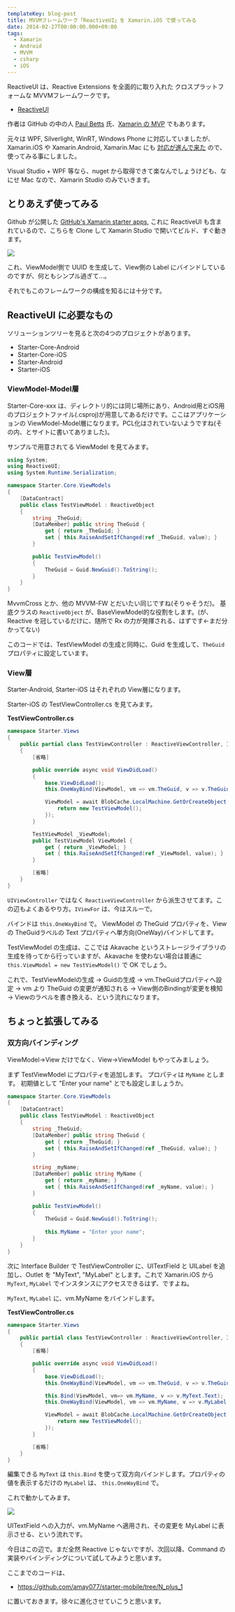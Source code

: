```yaml
---
templateKey: blog-post
title: MVVMフレームワーク「ReactiveUI」を Xamarin.iOS で使ってみる
date: 2014-02-27T00:00:00.000+09:00
tags:
  - Xamarin
  - Android
  - MVVM
  - csharp
  - iOS
---
```

ReactiveUI は、Reactive Extensions を全面的に取り入れた クロスプラットフォームな MVVMフレームワークです。
<!--more-->
* [ReactiveUI](http://www.reactiveui.net/)

作者は GitHub の中の人 [Paul Betts](http://twitter.com/xpaulbettsx) 氏、[Xamarin の MVP](http://xamarin.com/mvp) でもあります。

元々は WPF, Silverlight, WinRT, Windows Phone に対応していましたが、Xamarin.iOS や Xamarin.Android, Xamarin.Mac にも [対応が進んで来た](http://blog.paulbetts.org/index.php/2013/03/12/reactiveui-4-5-is-released/) ので、使ってみる事にしました。

Visual Studio + WPF 等なら、nuget から取得できて楽なんでしょうけども、なにせ Mac なので、Xamarin Studio のみでいきます。

## とりあえず使ってみる

Github が公開した [GitHub's Xamarin starter apps](http://log.paulbetts.org/open-source-githubs-xamarin-starter-apps/), これに ReactiveUI も含まれているので、こちらを Clone して Xamarin Studio で開いてビルド、すぐ動きます。

![](/img/posts/using_reactiveui_01.png)

これ、ViewModel側で UUID を生成して、View側の Label にバインドしているのですが、何ともシンプル過ぎて…。

それでもこのフレームワークの構成を知るには十分です。

## ReactiveUI に必要なもの

ソリューションツリーを見ると次の4つのプロジェクトがあります。

* Starter-Core-Android
* Starter-Core-iOS
* Starter-Android
* Starter-iOS

### ViewModel-Model層

Starter-Core-xxx は、ディレクトリ的には同じ場所にあり、Android用とiOS用のプロジェクトファイル(.csproj)が用意してあるだけです。ここはアプリケーションの ViewModel-Model層になります。PCL化はされていないようですね(その内、とサイトに書いてありました)。

サンプルで用意されてる ViewModel を見てみます。

```csharp TestViewModel.cs
using System;
using ReactiveUI;
using System.Runtime.Serialization;

namespace Starter.Core.ViewModels
{
    [DataContract]
    public class TestViewModel : ReactiveObject
    {
        string _TheGuid;
        [DataMember] public string TheGuid {
            get { return _TheGuid; }
            set { this.RaiseAndSetIfChanged(ref _TheGuid, value); }
        }

        public TestViewModel()
        {
            TheGuid = Guid.NewGuid().ToString();
        }
    }
}
```

MvvmCross とか、他の MVVM-FW とだいたい同じですね(そりゃそうだ)。
基底クラスの ``ReactiveObject`` が、BaseViewModel的な役割をします。(が、Reactive を冠しているだけに、随所で Rx の力が発揮される、はずです←まだ分かってない)

このコードでは、TestViewModel の生成と同時に、Guid を生成して、``TheGuid`` プロパティに設定しています。

### View層

Starter-Android, Starter-iOS はそれぞれの View層になります。

Starter-iOS の TestViewController.cs を見てみます。

**TestViewController.cs**

```csharp
namespace Starter.Views
{
    public partial class TestViewController : ReactiveViewController, IViewFor<TestViewModel>
    {
		[省略]

        public override async void ViewDidLoad()
        {
            base.ViewDidLoad();
            this.OneWayBind(ViewModel, vm => vm.TheGuid, v => v.TheGuid.Text);

            ViewModel = await BlobCache.LocalMachine.GetOrCreateObject("TestViewModel", () => {
                return new TestViewModel();
            });
        }

        TestViewModel _ViewModel;
        public TestViewModel ViewModel {
            get { return _ViewModel; }
            set { this.RaiseAndSetIfChanged(ref _ViewModel, value); }
        }

		[省略]
    }
}
```

``UIViewController`` ではなく ``ReactiveViewController`` から派生させてます。この辺もよくあるやり方。``IViewFor`` は、今はスルーで。

バインドは ``this.OneWayBind`` で。
ViewModel の TheGuid プロパティを、View の TheGuidラベルの Text プロパティへ単方向(OneWay)バインドしてます。

TestViewModel の生成は、ここでは Akavache というストレージライブラリの生成を待ってから行っていますが、Akavache を使わない場合は普通に ``this.ViewModel = new TestViewModel()`` で OK でしょう。

これで、TestViewModelの生成 → Guidの生成 → vm.TheGuidプロパティへ設定 → vm より TheGuid の変更が通知される → View側のBindingが変更を検知 → Viewのラベルを書き換える、という流れになります。

## ちょっと拡張してみる

### 双方向バインディング

ViewModel→View だけでなく、View→ViewModel もやってみましょう。

まず TestViewModel にプロパティを追加します。
プロパティは ``MyName`` とします。
初期値として "Enter your name" とでも設定しましょうか。 

```csharp TestViewModel.cs
namespace Starter.Core.ViewModels
{
    [DataContract]
    public class TestViewModel : ReactiveObject
    {
        string _TheGuid;
        [DataMember] public string TheGuid {
            get { return _TheGuid; }
            set { this.RaiseAndSetIfChanged(ref _TheGuid, value); }
        }

        string _myName;
        [DataMember] public string MyName {
            get { return _myName; }
            set { this.RaiseAndSetIfChanged(ref _myName, value); }
        }

        public TestViewModel()
        {
            TheGuid = Guid.NewGuid().ToString();
            
            this.MyName = "Enter your name";
        }
    }
}
```

次に Interface Builder で TestViewController に、UITextField と UILabel を追加し、Outlet を "MyText", "MyLabel" とします。これで Xamarin.iOS から ``MyText``, ``MyLabel`` でインスタンスにアクセスできるはず、ですよね。

``MyText``, ``MyLabel`` に、vm.MyName をバインドします。

**TestViewController.cs**

```csharp
namespace Starter.Views
{
    public partial class TestViewController : ReactiveViewController, IViewFor<TestViewModel>
    {
		[省略]

        public override async void ViewDidLoad()
        {
            base.ViewDidLoad();
            this.OneWayBind(ViewModel, vm => vm.TheGuid, v => v.TheGuid.Text);

            this.Bind(ViewModel, vm=> vm.MyName, v => v.MyText.Text);
            this.OneWayBind(ViewModel, vm => vm.MyName, v => v.MyLabel.Text);

            ViewModel = await BlobCache.LocalMachine.GetOrCreateObject("TestViewModel", () => {
                return new TestViewModel();
            });
        }

		[省略]
    }
}
```

編集できる ``MyText`` は ``this.Bind`` を使って双方向バインドします。プロパティの値を表示するだけの ``MyLabel`` は、 ``this.OneWayBind`` で。

これで動かしてみます。

![](/img/posts/using_reactiveui_02.gif)

UITextField への入力が、vm.MyName へ適用され、その変更を MyLabel に表示させる、という流れです。

今日はこの辺で。まだ全然 Reactive じゃないですが、次回以降、Command の実装やバインディングについて試してみようと思います。

ここまでのコードは、

* https://github.com/amay077/starter-mobile/tree/N_plus_1

に置いておきます。徐々に進化させていこうと思います。